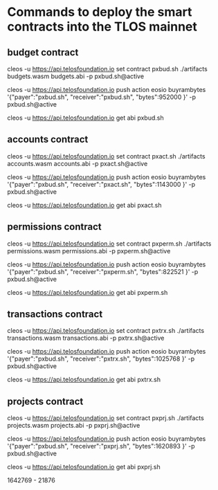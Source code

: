 
# Commands to deploy the smart contracts into the TLOS mainnet
## budget contract

cleos -u https://api.telosfoundation.io set contract pxbud.sh ./artifacts budgets.wasm budgets.abi -p pxbud.sh@active

cleos -u https://api.telosfoundation.io push action eosio buyrambytes '{"payer":"pxbud.sh", "receiver":"pxbud.sh", "bytes":952000 }' -p pxbud.sh@active

cleos -u https://api.telosfoundation.io get abi pxbud.sh

## accounts contract

cleos -u https://api.telosfoundation.io set contract pxact.sh ./artifacts accounts.wasm accounts.abi -p pxact.sh@active

cleos -u https://api.telosfoundation.io push action eosio buyrambytes '{"payer":"pxbud.sh", "receiver":"pxact.sh", "bytes":1143000 }' -p pxbud.sh@active

cleos -u https://api.telosfoundation.io get abi pxact.sh

## permissions contract

cleos -u https://api.telosfoundation.io set contract pxperm.sh ./artifacts permissions.wasm permissions.abi -p pxperm.sh@active

cleos -u https://api.telosfoundation.io push action eosio buyrambytes '{"payer":"pxbud.sh", "receiver":"pxperm.sh", "bytes":822521 }' -p pxbud.sh@active

cleos -u https://api.telosfoundation.io get abi pxperm.sh

## transactions contract

cleos -u https://api.telosfoundation.io set contract pxtrx.sh ./artifacts transactions.wasm transactions.abi -p pxtrx.sh@active

cleos -u https://api.telosfoundation.io push action eosio buyrambytes '{"payer":"pxbud.sh", "receiver":"pxtrx.sh", "bytes":1025768 }' -p pxbud.sh@active

cleos -u https://api.telosfoundation.io get abi pxtrx.sh

## projects contract

cleos -u https://api.telosfoundation.io set contract pxprj.sh ./artifacts projects.wasm projects.abi -p pxprj.sh@active

cleos -u https://api.telosfoundation.io push action eosio buyrambytes '{"payer":"pxbud.sh", "receiver":"pxprj.sh", "bytes":1620893 }' -p pxbud.sh@active

cleos -u https://api.telosfoundation.io get abi pxprj.sh

1642769 - 21876